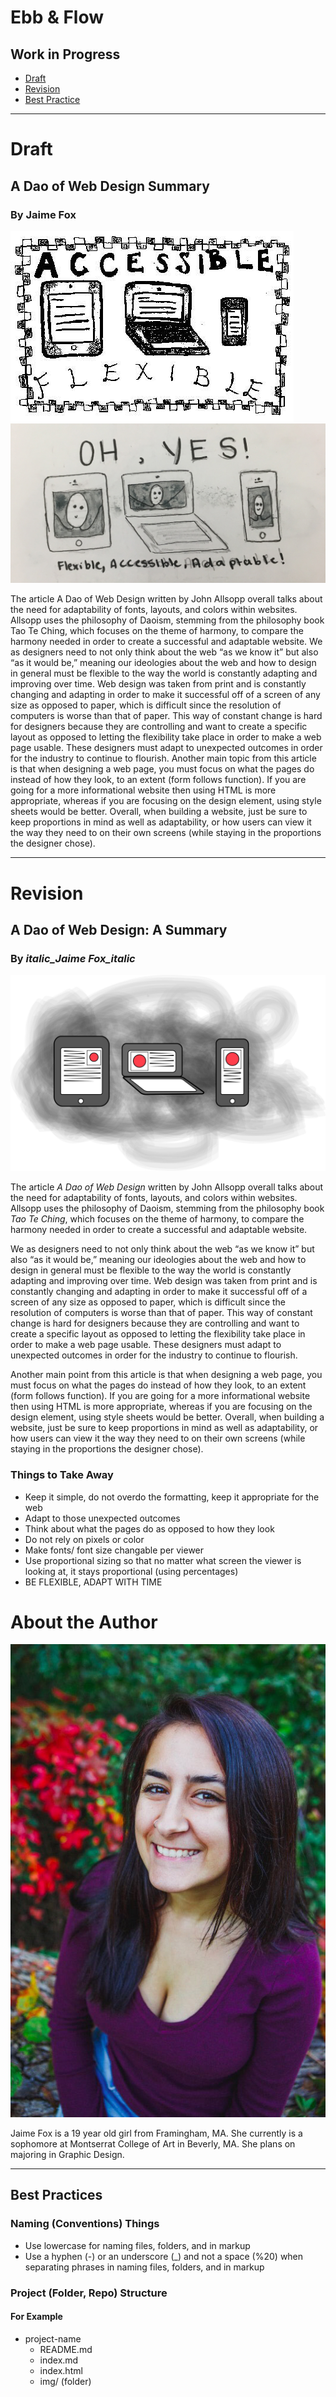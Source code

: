 # Ebb & Flow
## Work in Progress

- [Draft](#draft)
- [Revision](#revision)
- [Best Practice](#best-practices)

- - -

# Draft

## A Dao of Web Design Summary

### By Jaime Fox

![Hero Image for Summary](img/flexibleweb.jpg)
![Hero Image Update](img/webimage2.jpg)

The article A Dao of Web Design written by John Allsopp overall talks about the need for adaptability of fonts, layouts, and colors within websites. Allsopp uses the philosophy of Daoism, stemming from the philosophy book Tao Te Ching, which focuses on the theme of harmony, to compare the harmony needed in order to create a successful and adaptable website. We as designers need to not only think about the web “as we know it” but also “as it would be,” meaning our ideologies about the web and how to design in general must be flexible to the way the world is constantly adapting and improving over time. Web design was taken from print and is constantly changing and adapting in order to make it successful off of a screen of any size as opposed to paper, which is difficult since the resolution of computers is worse than that of paper. This way of constant change is hard for designers because they are controlling and want to create a specific layout as opposed to letting the flexibility take place in order to make a web page usable. These designers must adapt to unexpected outcomes in order for the industry to continue to flourish. Another main topic from this article is that when designing a web page, you must focus on what the pages do instead of how they look, to an extent (form follows function). If you are going for a more informational website then using HTML is more appropriate, whereas if you are focusing on the design element, using style sheets would be better. Overall, when building a website, just be sure to keep proportions in mind as well as adaptability, or how users can view it the way they need to on their own screens (while staying in the proportions the designer chose).

- - -

# Revision

## A Dao of Web Design: A Summary

### By _italic_Jaime Fox_italic_

![Hero Image Update](img/accessibleweb.jpg)

The article _A Dao of Web Design_ written by John Allsopp overall talks about the need for adaptability of fonts, layouts, and colors within websites. Allsopp uses the philosophy of Daoism, stemming from the philosophy book _Tao Te Ching_, which focuses on the theme of harmony, to compare the harmony needed in order to create a successful and adaptable website. 
 
We as designers need to not only think about the web “as we know it” but also “as it would be,” meaning our ideologies about the web and how to design in general must be flexible to the way the world is constantly adapting and improving over time. Web design was taken from print and is constantly changing and adapting in order to make it successful off of a screen of any size as opposed to paper, which is difficult since the resolution of computers is worse than that of paper. This way of constant change is hard for designers because they are controlling and want to create a specific layout as opposed to letting the flexibility take place in order to make a web page usable. These designers must adapt to unexpected outcomes in order for the industry to continue to flourish. 

Another main point from this article is that when designing a web page, you must focus on what the pages do instead of how they look, to an extent (form follows function). If you are going for a more informational website then using HTML is more appropriate, whereas if you are focusing on the design element, using style sheets would be better. Overall, when building a website, just be sure to keep proportions in mind as well as adaptability, or how users can view it the way they need to on their own screens (while staying in the proportions the designer chose). 
 
 ### Things to Take Away
   - Keep it simple, do not overdo the formatting, keep it appropriate for the web
   - Adapt to those unexpected outcomes
   - Think about what the pages do as opposed to how they look
   - Do not rely on pixels or color
   - Make fonts/ font size changable per viewer
   - Use proportional sizing so that no matter what screen the viewer is looking at, it stays proportional (using percentages)
   - BE FLEXIBLE, ADAPT WITH TIME

# About the Author 

![Author Image](img/author.jpg)

Jaime Fox is a 19 year old girl from Framingham, MA. She currently is a sophomore at Montserrat College of Art in Beverly, MA. She plans on majoring in Graphic Design.
- - -

## Best Practices

### Naming (Conventions) Things

- Use lowercase for naming files, folders, and in markup
- Use a hyphen (-) or an underscore (_) and not a space (%20) when separating phrases in naming files, folders, and in markup

### Project (Folder, Repo) Structure

#### For Example

- project-name
  - README.md
  - index.md
  - index.html
  - img/ (folder)

